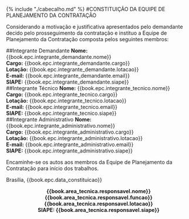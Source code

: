 {% include "./cabecalho.md" %}
#CONSTITUIÇÃO DA EQUIPE DE PLANEJAMENTO DA CONTRATAÇÃO

Considerando a motivação e justificativa apresentados pelo demandante decido 
pelo prosseguimento da contratação e instituo a Equipe de Planejamento da 
Contratação composta pelos seguintes membros:

##Integrante Demandante
**Nome:** {{book.epc.integrante_demandante.nome}}  
**Cargo:** {{book.epc.integrante_demandante.cargo}}  
**Lotação:** {{book.epc.integrante_demandante.lotacao}}  
**E-mail:** {{book.epc.integrante_demandante.email}}  
**SIAPE:** {{book.epc.integrante_demandante.siape}}  
##Integrante Técnico
**Nome:** {{book.epc.integrante_tecnico.nome}}  
**Cargo:** {{book.epc.integrante_tecnico.cargo}}  
**Lotação:** {{book.epc.integrante_tecnico.lotacao}}  
**E-mail:** {{book.epc.integrante_tecnico.email}}  
**SIAPE:** {{book.epc.integrante_tecnico.siape}}  
##Integrante Administrativo 
**Nome:** {{book.epc.integrante_administrativo.nome}}  
**Cargo:** {{book.epc.integrante_administrativo.cargo}}  
**Lotação:** {{book.epc.integrante_administrativo.lotacao}}  
**E-mail:** {{book.epc.integrante_administrativo.email}}  
**SIAPE:** {{book.epc.integrante_administrativo.siape}}  
     
Encaminhe-se os autos aos membros da Equipe de Planejamento da Contratação para início dos trabalhos.  

Brasília, {{book.epc.data_constituicao}}

<div align="center">
<b>
{{book.area_tecnica.responsavel.nome}}<br/>  
{{book.area_tecnica.responsavel.funcao}}<br/> 
{{book.area_tecnica.responsavel.lotacao}}<br/> 
SIAPE: {{book.area_tecnica.responsavel.siape}}<br/>   
</b>

  

